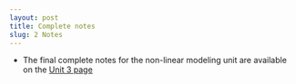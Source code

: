 ```yaml
---
layout: post
title: Complete notes
slug: 2 Notes
---
```


* The final complete notes for the non-linear modeling unit are available on the [Unit 3 page](/nonlinear.html)
